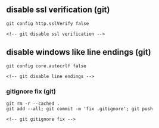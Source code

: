 ## disable ssl verification (git)
```no-highlight
git config http.sslVerify false

<!-- git disable ssl verification -->
```

## disable windows like line endings (git)
```no-highlight
git config core.autocrlf false

<!-- git disable line endings -->
```

### gitignore fix (git)
```no-highlight
git rm -r --cached .
git add --all; git commit -m 'fix .gitignore'; git push

<!-- git gitignore fix -->
```
